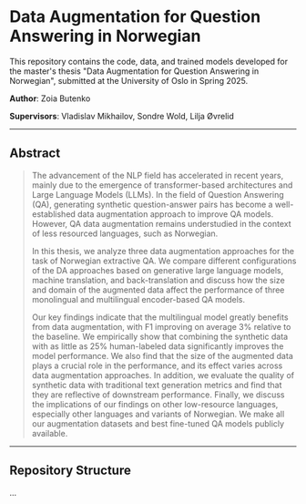 # Data Augmentation for Question Answering in Norwegian

This repository contains the code, data, and trained models developed for the master's thesis "Data Augmentation for Question Answering in Norwegian", submitted at the University of Oslo in Spring 2025.

**Author**: Zoia Butenko

**Supervisors**: Vladislav Mikhailov, Sondre Wold, Lilja Øvrelid

---

## Abstract

> The advancement of the NLP field has accelerated in recent years, mainly due to the emergence of transformer-based architectures and Large Language Models (LLMs). In the field of Question Answering (QA), generating synthetic question-answer pairs has become a well-established data augmentation approach to improve QA models. However, QA data augmentation remains understudied in the context of less resourced languages, such as Norwegian.  
>  
> In this thesis, we analyze three data augmentation approaches for the task of Norwegian extractive QA. We compare different configurations of the DA approaches based on generative large language models, machine translation, and back-translation and discuss how the size and domain of the augmented data affect the performance of three monolingual and multilingual encoder-based QA models.  
>  
> Our key findings indicate that the multilingual model greatly benefits from data augmentation, with F1 improving on average 3% relative to the baseline. We empirically show that combining the synthetic data with as little as 25% human-labeled data significantly improves the model performance. We also find that the size of the augmented data plays a crucial role in the performance, and its effect varies across data augmentation approaches. In addition, we evaluate the quality of synthetic data with traditional text generation metrics and find that they are reflective of downstream performance. Finally, we discuss the implications of our findings on other low-resource languages, especially other languages and variants of Norwegian. We make all our augmentation datasets and best fine-tuned QA models publicly available.

---

## Repository Structure

...

